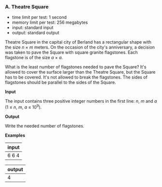 ### A. Theatre Square

 - time limit per test: 1 second
 - memory limit per test: 256 megabytes
 - input: standard input
 - output: standard output

Theatre Square in the capital city of Berland has a rectangular shape with the size *n* &times; *m* meters. On the occasion of the city's anniversary, a decision was taken to pave the Square with square granite flagstones. Each flagstone is of the size *a* &times; *a*.

What is the least number of flagstones needed to pave the Square? It's allowed to cover the surface larger than the Theatre Square, but the Square has to be covered. It's not allowed to break the flagstones. The sides of flagstones should be parallel to the sides of the Square.

**Input**

The input contains three positive integer numbers in the first line: *n*, *m* and *a* (1 ≤ *n*, *m*, *a* ≤ 10<sup>9</sup>).

**Output**

Write the needed number of flagstones.

**Examples**

|  input |
| :----- |
|  6 6 4 |

| output |
|:------ |
|    4   |
